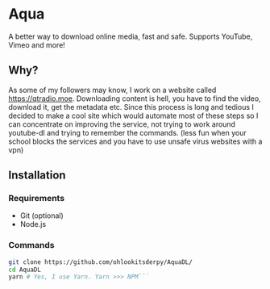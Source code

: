# Aqua
A better way to download online media, fast and safe. Supports YouTube, Vimeo and more!

## Why?
As some of my followers may know, I work on a website called https://qtradio.moe. Downloading content is hell, you have to find the video, download it, get the metadata etc. Since this process is long and tedious I decided to make a cool site which would automate most of these steps so I can concentrate on improving the service, not trying to work around youtube-dl and trying to remember the commands. (less fun when your school blocks the services and you have to use unsafe virus websites with a vpn)

## Installation
### Requirements
* Git (optional)
* Node.js
### Commands
```bash 
git clone https://github.com/ohlookitsderpy/AquaDL/
cd AquaDL
yarn # Yes, I use Yarn. Yarn >>> NPM```
